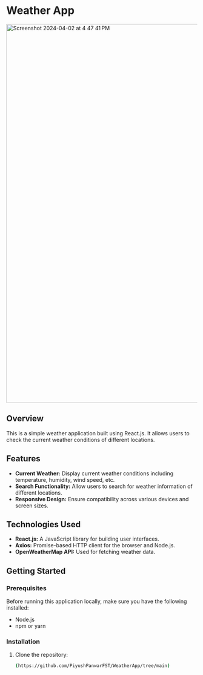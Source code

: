 # Weather App
<img width="1001" alt="Screenshot 2024-04-02 at 4 47 41 PM" src="https://github.com/PiyushPanwarFST/WeatherApp/assets/153702744/5b1fd196-2b89-4225-af36-1d835d17680c">



## Overview

This is a simple weather application built using React.js. It allows users to check the current weather conditions of different locations.

## Features

- **Current Weather:** Display current weather conditions including temperature, humidity, wind speed, etc.
- **Search Functionality:** Allow users to search for weather information of different locations.
- **Responsive Design:** Ensure compatibility across various devices and screen sizes.

## Technologies Used

- **React.js:** A JavaScript library for building user interfaces.
- **Axios:** Promise-based HTTP client for the browser and Node.js.
- **OpenWeatherMap API:** Used for fetching weather data.

## Getting Started

### Prerequisites

Before running this application locally, make sure you have the following installed:

- Node.js
- npm or yarn

### Installation

1. Clone the repository:

   ```bash
   (https://github.com/PiyushPanwarFST/WeatherApp/tree/main)

